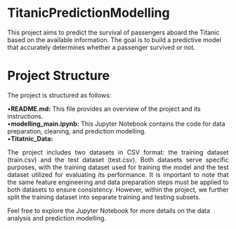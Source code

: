 # TitanicPredictionModelling

This project aims to predict the survival of passengers aboard the Titanic based on the available information. The goal is to build a predictive model that accurately determines whether a passenger survived or not.

# Project Structure
The project is structured as follows:

•**README.md:** This file provides an overview of the project and its instructions.<br>
•**modelling_main.ipynb:** This Jupyter Notebook contains the code for data preparation, cleaning, and prediction modelling.<br>
•**Titatnic_Data:** <div style="text-align: justify">The project includes two datasets in CSV format: the training dataset (train.csv) and the test dataset (test.csv). Both datasets serve specific purposes, with the training dataset used for training the model and the test dataset utilized for evaluating its performance. It is important to note that the same feature engineering and data preparation steps must be applied to both datasets to ensure consistency. However, within the project, we further split the training dataset into separate training and testing subsets.<br></div>


Feel free to explore the Jupyter Notebook for more details on the data analysis and prediction modelling.

